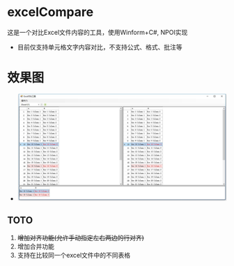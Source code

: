 # excelCompare
这是一个对比Excel文件内容的工具，使用Winform+C#, NPOI实现
* 目前仅支持单元格文字内容对比，不支持公式、格式、批注等
# 效果图
* ![截图1](https://raw.githubusercontent.com/hyamw/excelCompare/master/screenshots/1.jpg)
## TOTO
1. ~~增加对齐功能(允许手动指定左右两边的行对齐)~~
2. 增加合并功能
3. 支持在比较同一个excel文件中的不同表格
